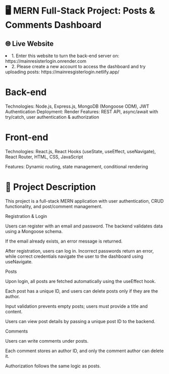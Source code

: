 # 🖥 MERN Full-Stack Project: Posts & Comments Dashboard
## **🌐 Live Website**
<li>
1. Enter this website to turn the back-end server on: https://mainresisterlogin.onrender.com
</li>
<li>
2. Please create a new account to access the dashboard and try uploading posts: https://mainresgisterlogin.netlify.app/
</li>

# Back-end 
Technologies: Node.js, Express.js, MongoDB (Mongoose ODM), JWT Authentication
Deployment: Render
Features: REST API, async/await with try/catch, user authentication & authorization

# Front-end
Technologies: React.js, React Hooks (useState, useEffect, useNavigate), React Router, HTML, CSS, JavaScript

Features: Dynamic routing, state management, conditional rendering

# 🧩 Project Description 

This project is a full-stack MERN application with user authentication, CRUD functionality, and post/comment management.

Registration & Login

Users can register with an email and password. The backend validates data using a Mongoose schema.

If the email already exists, an error message is returned.

After registration, users can log in. Incorrect passwords return an error, while correct credentials navigate the user to the dashboard using useNavigate.

Posts

Upon login, all posts are fetched automatically using the useEffect hook.

Each post has a unique ID, and users can delete posts only if they are the author.

Input validation prevents empty posts; users must provide a title and content.

Users can view post details by passing a unique post ID to the backend.

Comments

Users can write comments under posts.

Each comment stores an author ID, and only the comment author can delete it.

Authorization follows the same logic as posts.
